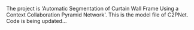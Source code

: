 The project is 'Automatic Segmentation of Curtain Wall Frame Using a Context Collaboration Pyramid Network'. 
This is the model file of C2PNet.
Code is being updated...
